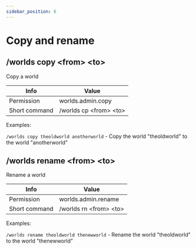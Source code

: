 ```yaml
---
sidebar_position: 6
---
```


# Copy and rename

## /worlds copy <from\> <to\>

Copy a world

| Info          | Value                    |
| ------------- | ------------------------ |
| Permission    | worlds.admin.copy        |
| Short command | /worlds cp <from\> <to\> |

Examples:

`/worlds copy theoldworld anotherworld` - Copy the world "theoldworld" to the world "anotherworld"

## /worlds rename <from\> <to\>

Rename a world

| Info          | Value                    |
| ------------- | ------------------------ |
| Permission    | worlds.admin.rename      |
| Short command | /worlds rn <from\> <to\> |

Examples:

`/worlds rename theoldworld thenewworld` - Rename the world "theoldworld" to the world "thenewworld"
